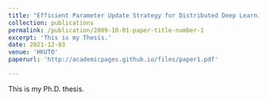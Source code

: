 ```yaml
---
title: "Efficient Parameter Update Strategy for Distributed Deep Learning Systems"
collection: publications
permalink: /publication/2009-10-01-paper-title-number-1
excerpt: 'This is my Thesis.'
date: 2021-12-03
venue: 'HKUTO'
paperurl: 'http://academicpages.github.io/files/paper1.pdf'

---
```

This is my Ph.D. thesis.
